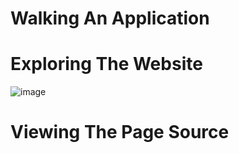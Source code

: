 # Walking An Application

# Exploring The Website
![image](https://github.com/user-attachments/assets/c78992ec-ba53-482f-adf1-eb86a889ebbd)

# Viewing The Page Source

